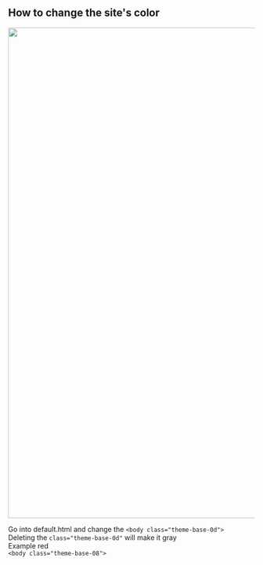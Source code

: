 ## How to change the site's color

<img src=https://camo.githubusercontent.com/e4ea7ec5c88378954870f5745845c97cf130200a9b648f62ff94892c41b69f56/68747470733a2f2f662e636c6f75642e6769746875622e636f6d2f6173736574732f39383638312f313831373034342f65356230656330362d366636382d313165332d383364372d6163643139343237393761312e706e67 width=1000></img>

Go into default.html and change the ```<body class="theme-base-0d"> ```<br>
Deleting the ```class="theme-base-0d"``` will make it gray <br>
Example red <br>
```<body class="theme-base-08">```
